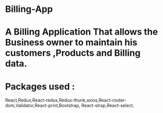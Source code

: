 # Billing-App

# A Billing Application That allows the Business owner to maintain his customers ,Products and Billing data.

# Packages used :
React,Redux,React-redux,Redux-thunk,axios,React-router-dom,Validator,React-print,Bootstrap,
React-strap,React-select.

